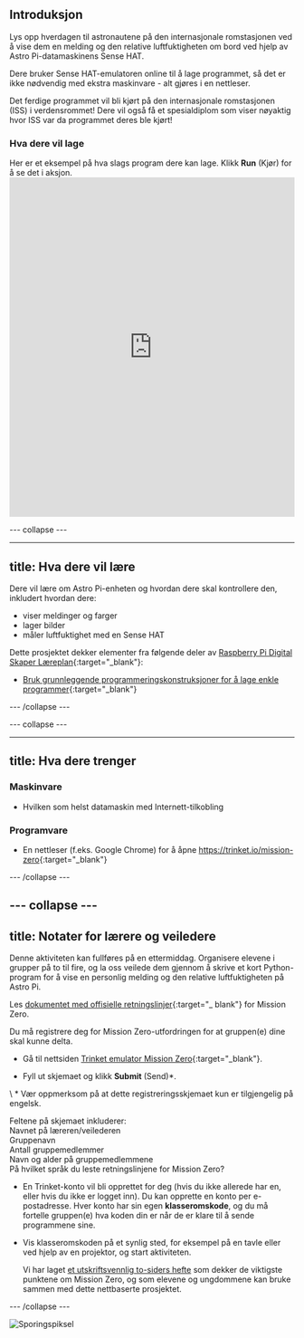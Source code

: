 ## Introduksjon

Lys opp hverdagen til astronautene på den internasjonale romstasjonen ved å vise dem en melding og den relative luftfuktigheten om bord ved hjelp av Astro Pi-datamaskinens Sense HAT.

Dere bruker Sense HAT-emulatoren online til å lage programmet, så det er ikke nødvendig med ekstra maskinvare - alt gjøres i en nettleser.

Det ferdige programmet vil bli kjørt på den internasjonale romstasjonen (ISS) i verdensrommet! Dere vil også få et spesialdiplom som viser nøyaktig hvor ISS var da programmet deres ble kjørt!

### Hva dere vil lage

Her er et eksempel på hva slags program dere kan lage. Klikk **Run** (Kjør) for å se det i aksjon. <iframe src="https://trinket.io/embed/python/b92d76c0f3?outputOnly=true&runOption=run&start=result" width="100%" height="600" frameborder="0" marginwidth="0" marginheight="0" allowfullscreen mark="crwd-mark"></iframe> 

\--- collapse \---

* * *

## title: Hva dere vil lære

Dere vil lære om Astro Pi-enheten og hvordan dere skal kontrollere den, inkludert hvordan dere:

+ viser meldinger og farger
+ lager bilder
+ måler luftfuktighet med en Sense HAT

Dette prosjektet dekker elementer fra følgende deler av [Raspberry Pi Digital Skaper Læreplan](http://rpf.io/curriculum){:target="_blank"}:

+ [Bruk grunnleggende programmeringskonstruksjoner for å lage enkle programmer](https://curriculum.raspberrypi.org/programming/creator/){:target="_blank"}

\--- /collapse \---

\--- collapse \---

* * *

## title: Hva dere trenger

### Maskinvare

+ Hvilken som helst datamaskin med Internett-tilkobling

### Programvare

+ En nettleser (f.eks. Google Chrome) for å åpne <https://trinket.io/mission-zero>{:target="_blank"}

\--- /collapse \---

## \--- collapse \---

## title: Notater for lærere og veiledere

Denne aktiviteten kan fullføres på en ettermiddag. Organisere elevene i grupper på to til fire, og la oss veilede dem gjennom å skrive et kort Python-program for å vise en personlig melding og den relative luftfuktigheten på Astro Pi.

Les [dokumentet med offisielle retningslinjer](https://astro-pi.org/wp-content/uploads/2018/09/Astro_Pi_Mission_Zero_Guidelines_2018_19_V12_pages.pdf){:target="_ blank"} for Mission Zero.

Du må registrere deg for Mission Zero-utfordringen for at gruppen(e) dine skal kunne delta.

+ Gå til nettsiden [Trinket emulator Mission Zero](https://trinket.io/mission-zero){:target="_blank"}.

+ Fyll ut skjemaet og klikk **Submit** (Send)\*.

\ * Vær oppmerksom på at dette registreringsskjemaet kun er tilgjengelig på engelsk.

Feltene på skjemaet inkluderer:  
Navnet på læreren/veilederen  
Gruppenavn  
Antall gruppemedlemmer  
Navn og alder på gruppemedlemmene  
På hvilket språk du leste retningslinjene for Mission Zero?

+ En Trinket-konto vil bli opprettet for deg (hvis du ikke allerede har en, eller hvis du ikke er logget inn). Du kan opprette en konto per e-postadresse. Hver konto har sin egen **klasseromskode**, og du må fortelle gruppen(e) hva koden din er når de er klare til å sende programmene sine.

+ Vis klasseromskoden på et synlig sted, for eksempel på en tavle eller ved hjelp av en projektor, og start aktiviteten.
    
    Vi har laget [et utskriftsvennlig to-siders hefte](https://astro-pi.org/astro_pi_mission_zero_project_print_out_v10_print/) som dekker de viktigste punktene om Mission Zero, og som elevene og ungdommene kan bruke sammen med dette nettbaserte prosjektet.

\--- /collapse \---

![Sporingspiksel](https://code.org/api/hour/begin_raspberrypi_astropi.png)